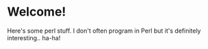 # Welcome!
Here's some perl stuff. I don't often program in Perl but it's definitely interesting.. ha-ha!
